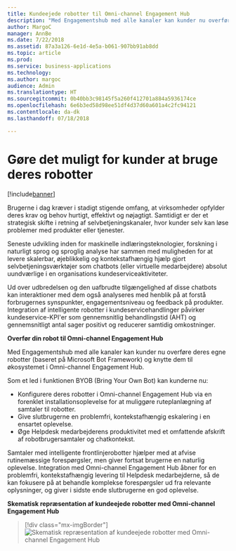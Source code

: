 ```yaml
---
title: Kundeejede robotter til Omni-channel Engagement Hub
description: "Med Engagementshub med alle kanaler kan kunder nu overføre deres egne robotter (baseret på Microsoft Bot Framework) og knytte dem til økosystemet i Omni-channel Engagement Hub."
author: MargoC
manager: AnnBe
ms.date: 7/22/2018
ms.assetid: 87a3a126-6e1d-4e5a-b061-907bb91ab8dd
ms.topic: article
ms.prod: 
ms.service: business-applications
ms.technology: 
ms.author: margoc
audience: Admin
ms.translationtype: HT
ms.sourcegitcommit: 0b40bb3c98145f5a260f412701a884a5936174ce
ms.openlocfilehash: 6e6b3ed58d98ee51df4d37d60a601a4c2fc94121
ms.contentlocale: da-dk
ms.lasthandoff: 07/18/2018

---
```


#  <a name="enable-customers-to-bring-their-bots"></a>Gøre det muligt for kunder at bruge deres robotter


[!include[banner](../../../includes/banner.md)]

Brugerne i dag kræver i stadigt stigende omfang, at virksomheder opfylder deres krav og behov hurtigt, effektivt og nøjagtigt. Samtidigt er der et strategisk skifte i retning af selvbetjeningskanaler, hvor kunder selv kan løse problemer med produkter eller tjenester. 

Seneste udvikling inden for maskinelle indlæringsteknologier, forskning i naturligt sprog og sproglig analyse har sammen med muligheden for at levere skalerbar, øjeblikkelig og kontekstafhængig hjælp gjort selvbetjeningsværktøjer som chatbots (eller virtuelle medarbejdere) absolut uundværlige i en organisations kundeserviceaktiviteter. 

Ud over udbredelsen og den uafbrudte tilgængelighed af disse chatbots kan interaktioner med dem også analyseres med henblik på at forstå forbrugernes synspunkter, engagementsniveau og feedback på produkter. Integration af intelligente robotter i kundeservicehandlinger påvirker kundeservice-KPI'er som gennemsnitlig behandlingstid (AHT) og gennemsnitligt antal sager positivt og reducerer samtidig omkostninger.

**Overfør din robot til Omni-channel Engagement Hub**

Med Engagementshub med alle kanaler kan kunder nu overføre deres egne robotter (baseret på Microsoft Bot Framework) og knytte dem til økosystemet i Omni-channel Engagement Hub.

Som et led i funktionen BYOB (Bring Your Own Bot) kan kunderne nu:

- Konfigurere deres robotter i Omni-channel Engagement Hub via en forenklet installationsoplevelse for at muliggøre ruteplanlægning af samtaler til robotter.
- Give slutbrugerne en problemfri, kontekstafhængig eskalering i en ensartet oplevelse.
- Øge Helpdesk medarbejderens produktivitet med et omfattende afskrift af robotbrugersamtaler og chatkontekst.   

Samtaler med intelligente frontlinjerobotter hjælper med at afvise rutinemæssige forespørgsler, men giver fortsat brugerne en naturlig oplevelse. Integration med Omni-channel Engagement Hub åbner for en problemfri, kontekstafhængig levering til Helpdesk medarbejderne, så de kan fokusere på at behandle komplekse forespørgsler ud fra relevante oplysninger, og giver i sidste ende slutbrugerne en god oplevelse.

**Skematisk repræsentation af kundeejede robotter med Omni-channel Engagement Hub**

> [!div class="mx-imgBorder"]
> ![](media/bring-your-bot-to-omnichannel.png "Skematisk repræsentation af kundeejede robotter med Omni-channel Engagement Hub")

